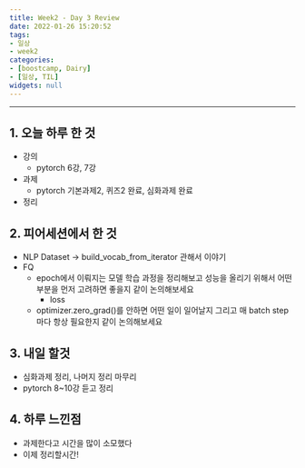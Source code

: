 ```yaml
---
title: Week2 - Day 3 Review
date: 2022-01-26 15:20:52
tags:
- 일상
- week2
categories:
- [boostcamp, Dairy]
- [일상, TIL]
widgets: null
---
```

***
## 1. 오늘 하루 한 것
* 강의
  * pytorch 6강, 7강
* 과제
  * pytorch 기본과제2, 퀴즈2 완료, 심화과제 완료
* 정리

## 2. 피어세션에서 한 것
* NLP Dataset -> build_vocab_from_iterator 관해서 이야기
* FQ
  * epoch에서 이뤄지는 모델 학습 과정을 정리해보고 성능을 올리기 위해서 어떤 부분을 먼저 고려하면 좋을지 같이 논의해보세요
    * loss
  * optimizer.zero_grad()를 안하면 어떤 일이 일어날지 그리고 매 batch step마다 항상 필요한지 같이 논의해보세요


## 3. 내일 할것
* 심화과제 정리, 나머지 정리 마무리
* pytorch 8~10강 듣고 정리

## 4. 하루 느낀점
* 과제한다고 시간을 많이 소모했다
* 이제 정리할시간!